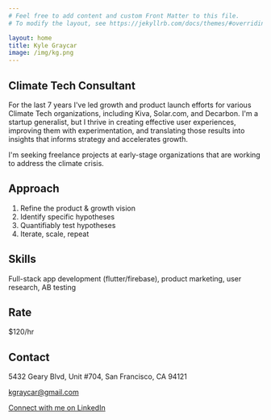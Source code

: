 ```yaml
---
# Feel free to add content and custom Front Matter to this file.
# To modify the layout, see https://jekyllrb.com/docs/themes/#overriding-theme-defaults

layout: home
title: Kyle Graycar
image: /img/kg.png
---
```


## Climate Tech Consultant
For the last 7 years I've led growth and product launch efforts for various Climate Tech organizations, including Kiva, Solar.com, and Decarbon. I'm a startup generalist, but I thrive in creating effective user experiences, improving them with experimentation, and translating those results into insights that informs strategy and accelerates growth. 

I'm seeking freelance projects at early-stage organizations that are working to address the climate crisis.

## Approach
1. Refine the product & growth vision
2. Identify specific hypotheses
3. Quantifiably test hypotheses
4. Iterate, scale, repeat

## Skills
Full-stack app development (flutter/firebase), product marketing, user research, AB testing

## Rate
$120/hr

## Contact
5432 Geary Blvd, Unit #704, San Francisco, CA 94121

kgraycar@gmail.com

<a href="https://www.linkedin.com/in/kgraycar/">Connect with me on LinkedIn</a>